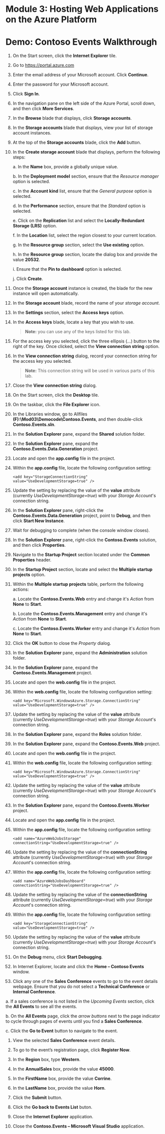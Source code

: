 # Module 3: Hosting Web Applications on the Azure Platform

# Demo: Contoso Events Walkthrough

1.	On the Start screen, click the **Internet Explorer** tile.

1.	Go to https://portal.azure.com

1.	Enter the email address of your Microsoft account. Click **Continue**.

1.	Enter the password for your Microsoft account.

1.	Click **Sign In**.

1.	In the navigation pane on the left side of the Azure Portal, scroll down, and then click **More Services**.

1.	In the **Browse** blade that displays, click **Storage accounts**.

1.	In the **Storage accounts** blade that displays, view your list of storage account instances.

1.	At the top of the **Storage accounts** blade, click the **Add** button.

1.	In the **Create storage account** blade that displays, perform the following steps:

    a. In the **Name** box, provide a globally unique value.

    b. In the **Deployment model** section, ensure that the *Resource manager* option is selected.

    c. In the **Account kind** list, ensure that the *General purpose* option is selected.

    d. In the **Performance** section, ensure that the *Standard* option is selected.

    e. Click on the **Replication** list and select the **Locally-Redundant Storage (LRS)** option.

    f. In the **Location** list, select the region closest to your current location.

    g. In the **Resource group** section, select the **Use existing** option.

    h. In the **Resource group** section, locate the dialog box and provide the value **20532**.

    i. Ensure that the **Pin to dashboard** option is selected.

    j. Click **Create**.

1.	Once the **Storage account** instance is created, the blade for the new instance will open automatically.

1.	In the **Storage account** blade, record the name of your *storage account*.

1.	In the **Settings** section, select the **Access keys** option.

1.	In the **Access keys** blade, locate a key that you wish to use.

    > **Note:** you can use any of the keys listed for this lab.

1.	For the access key you selected, click the three ellipsis (...) button to the right of the key. Once clicked, select the **View connection string** option.

1.	In the **View connection string** dialog, record your connection string for the access key you selected.

    > **Note:** This connection string will be used in various parts of this lab.

1.	Close the **View connection string** dialog.

1.	On the Start screen, click the **Desktop** tile.

1.	On the taskbar, click the **File Explorer** icon.

1.	In the Libraries window, go to Allfiles **(F):\\Mod03\\Democode\\Contoso.Events**, and then double-click **Contoso.Events.sln**.

1.	In the **Solution Explorer** pane, expand the **Shared** solution folder.

1.	In the **Solution Explorer** pane, expand the **Contoso.Events.Data.Generation** project.

1.	Locate and open the **app.config** file in the project.

1.	Within the **app.config** file, locate the following configuration setting:

    ```
    <add key="StorageConnectionString" value="UseDevelopmentStorage=true" />
    ```

1.	Update the setting by replacing the value of the **value** attribute (currently *UseDevelopmentStorage=true*) with your *Storage Account*'s connection string.

1.	In the **Solution Explorer** pane, right-click the **Contoso.Events.Data.Generation** project, point to **Debug**, and then click **Start New Instance**.

1.	Wait for debugging to complete (when the console window closes).

1.	In the **Solution Explorer** pane, right-click the **Contoso.Events** solution, and then click **Properties**.

1.	Navigate to the **Startup Project** section located under the **Common Properties** header.

1.	In the **Startup Project** section, locate and select the **Multiple startup projects** option.

1.	Within the **Multiple startup projects** table, perform the following actions:

    a. Locate the **Contoso.Events.Web** entry and change it's *Action* from **None** to **Start**.

    b. Locate the **Contoso.Events.Management** entry and change it's *Action* from **None** to **Start**.

    c. Locate the **Contoso.Events.Worker** entry and change it's *Action* from **None** to **Start**.

1.	Click the **OK** button to close the *Property* dialog.

1.	In the **Solution Explorer** pane, expand the **Administration** solution folder.

1.	In the **Solution Explorer** pane, expand the **Contoso.Events.Management** project.

1.	Locate and open the **web.config** file in the project.

1.	Within the **web.config** file, locate the following configuration setting:

    ```
    <add key="Microsoft.WindowsAzure.Storage.ConnectionString" value="UseDevelopmentStorage=true" />
    ```

1.	Update the setting by replacing the value of the **value** attribute (currently *UseDevelopmentStorage=true*) with your *Storage Account*'s connection string.

1.	In the **Solution Explorer** pane, expand the **Roles** solution folder.

1.	In the **Solution Explorer** pane, expand the **Contoso.Events.Web** project.

1.	Locate and open the **web.config** file in the project.

1.	Within the **web.config** file, locate the following configuration setting:

    ```
    <add key="Microsoft.WindowsAzure.Storage.ConnectionString" value="UseDevelopmentStorage=true" />
    ```

1.	Update the setting by replacing the value of the **value** attribute (currently *UseDevelopmentStorage=true*) with your *Storage Account*'s connection string.

1.	In the **Solution Explorer** pane, expand the **Contoso.Events.Worker** project.

1.	Locate and open the **app.config** file in the project.

1.	Within the **app.config** file, locate the following configuration setting:

    ```
    <add name="AzureWebJobsStorage" connectionString="UseDevelopmentStorage=true" />
    ```

1.	Update the setting by replacing the value of the **connectionString** attribute (currently *UseDevelopmentStorage=true*) with your *Storage Account*'s connection string.

1.	Within the **app.config** file, locate the following configuration setting:

    ```
    <add name="AzureWebJobsDashboard" connectionString="UseDevelopmentStorage=true" />
    ```

1.	Update the setting by replacing the value of the **connectionString** attribute (currently *UseDevelopmentStorage=true*) with your *Storage Account*'s connection string.

1.	Within the **app.config** file, locate the following configuration setting:

    ```
    <add key="StorageConnectionString" value="UseDevelopmentStorage=true" />
    ```

1.	Update the setting by replacing the value of the **value** attribute (currently *UseDevelopmentStorage=true*) with your *Storage Account*'s connection string.

1.	On the **Debug** menu, click **Start Debugging**.

1.	In Internet Explorer, locate and click the **Home – Contoso Events** window.

1.	Click any one of the **Sales Conference** events to go to the event details webpage. Ensure that you do not select a **Technical Conference** or **Internal Conference**.

  a.  If a sales conference is not listed in the *Upcoming Events* section, click the **All Events** to see all the events.

  b.  On the **All Events** page, click the *arrow buttons* next to the page indicator to cycle through pages of events until you find a **Sales Conference**.

  c.  Click the **Go to Event** button to navigate to the event.

1.	View the selected **Sales Conference** event details.

1.	To go to the event’s registration page, click **Register Now**.

1.	In the **Region** box, type **Western**.

1.	In the **AnnualSales** box, provide the value **45000**.

1.	In the **FirstName** box, provide the value **Corrine**.

1.	In the **LastName** box, provide the value **Horn**.

1.	Click the **Submit** button.

1.	Click the **Go back to Events List** buton.

1.	Close the **Internet Explorer** application.

1.	Close the **Contoso.Events – Microsoft Visual Studio** application.
